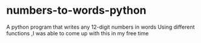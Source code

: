 # numbers-to-words-python
A python program that writes any 12-digit numbers in words
Using different functions ,I was able to come up with this in my free time 
